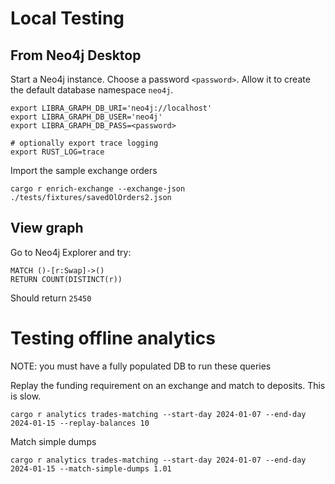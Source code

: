 
# Local Testing

## From Neo4j Desktop
Start a Neo4j instance. Choose a password `<password>`. Allow it to create the default database namespace `neo4j`.

```
export LIBRA_GRAPH_DB_URI='neo4j://localhost'
export LIBRA_GRAPH_DB_USER='neo4j'
export LIBRA_GRAPH_DB_PASS=<password>

# optionally export trace logging
export RUST_LOG=trace
```

Import the sample exchange orders

```
cargo r enrich-exchange --exchange-json ./tests/fixtures/savedOlOrders2.json
```

## View graph

Go to Neo4j Explorer and try:
```
MATCH ()-[r:Swap]->()
RETURN COUNT(DISTINCT(r))
```

Should return `25450`

# Testing offline analytics
NOTE: you must have a fully populated DB to run these queries

Replay the funding requirement on an exchange and match to deposits. This is slow.
```
cargo r analytics trades-matching --start-day 2024-01-07 --end-day 2024-01-15 --replay-balances 10

```

Match simple dumps
```
cargo r analytics trades-matching --start-day 2024-01-07 --end-day 2024-01-15 --match-simple-dumps 1.01
```
